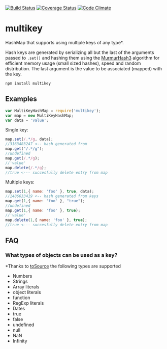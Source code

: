 [![Build Status](https://travis-ci.org/esco/multikey.svg?branch=master)](https://travis-ci.org/esco/multikey) [![Coverage Status](https://coveralls.io/repos/esco/multikey/badge.png)](https://coveralls.io/r/esco/multikey) [![Code Climate](https://codeclimate.com/github/esco/multikey/badges/gpa.svg)](https://codeclimate.com/github/esco/multikey)

multikey
========

HashMap that supports using multiple keys of any type*.

Hash keys are generated by serializing all but the last of the arguments passed to `.set()` and hashing them using the [MurmurHash3](http://en.wikipedia.org/wiki/MurmurHash) algorithm for efficient memory usage (small sized hashes), speed and random distribution. The last argument is the value to be associated (mapped) with the key.

```
npm install multikey
```

## Examples

```js
var MultiKeyHashMap = require('multikey');
var map = new MultiKeyHashMap;
var data = 'value';
```

Single key:
```js
map.set(/.*/g, data);
//3163483247 <-- hash generated from
map.get("/.*/g");
//undefined
map.get(/.*/g);
//'value'
map.delete(/.*/g);
//true <--- succesfully delete entry from map
```

Multiple keys:
```js
map.set(1,{ name: 'foo' }, true, data);
//1486633419 <-- hash generated from keys
map.get(1,{ name: 'foo' }, "true");
//undefined
map.get(1,{ name: 'foo' }, true);
//'value'
map.delete(1,{ name: 'foo' }, true);
//true <--- succesfully delete entry from map
```

## FAQ

### What types of objects can be used as a key?

*Thanks to [toSource](https://github.com/marcello3d/node-tosource) the following types are supported

* Numbers
* Strings
* Array literals
* object literals
* function
* RegExp literals
* Dates
* true
* false
* undefined
* null
* NaN
* Infinity
